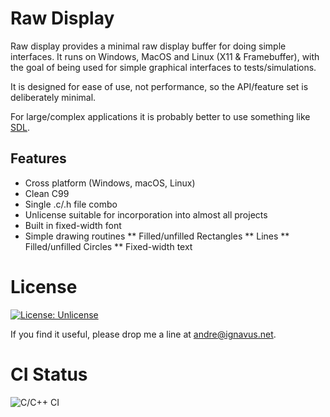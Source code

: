 # Raw Display #
Raw display provides a minimal raw display buffer for doing simple interfaces.
It runs on Windows, MacOS and Linux (X11 & Framebuffer), with the goal of being
used for simple graphical interfaces to tests/simulations.

It is designed for ease of use, not performance, so the API/feature set
is deliberately minimal.

For large/complex applications it is probably better to use something like
[SDL](https://libsdl.org/).

## Features ##
 * Cross platform (Windows, macOS, Linux)
 * Clean C99
 * Single .c/.h file combo
 * Unlicense suitable for incorporation into almost all projects
 * Built in fixed-width font
 * Simple drawing routines
 ** Filled/unfilled Rectangles
 ** Lines
 ** Filled/unfilled Circles
 ** Fixed-width text

License
=======
[![License: Unlicense](https://img.shields.io/badge/license-Unlicense-blue.svg)](http://unlicense.org/)

If you find it useful, please drop me a line at andre@ignavus.net.

# CI Status #
![C/C++ CI](https://github.com/AndreRenaud/RawDisplay/workflows/C/C++%20CI/badge.svg)